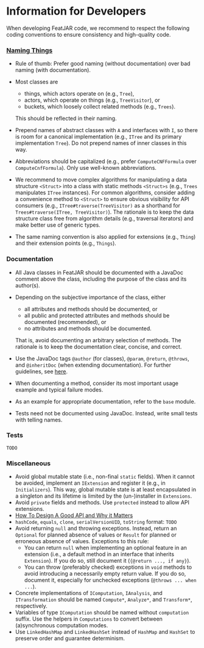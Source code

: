 # Information for Developers

When developing FeatJAR code, we recommend to respect the following coding conventions to ensure consistency and high-quality code.

### [Naming Things](https://martinfowler.com/bliki/TwoHardThings.html)

* Rule of thumb: Prefer good naming (without documentation) over bad naming (with documentation).
* Most classes are
  * things, which actors operate on (e.g., `Tree`),
  * actors, which operate on things (e.g., `TreeVisitor`), or
  * buckets, which loosely collect related methods (e.g., `Trees`).

  This should be reflected in their naming. 
* Prepend names of abstract classes with `A` and interfaces with `I`, so there is room for a canonical implementation (e.g., `ITree` and its primary implementation `Tree`).
  Do not prepend names of inner classes in this way.
* Abbreviations should be capitalized (e.g., prefer `ComputeCNFFormula` over `ComputeCnfFormula`).
  Only use well-known abbreviations.
* We recommend to move complex algorithms for manipulating a data structure `<Struct>` into a class with static methods `<Struct>s` (e.g., `Trees` manipulates `ITree` instances).
  For common algorithms, consider adding a convenience method to `<Struct>` to ensure obvious visibility for API consumers (e.g., `ITree#traverse(TreeVisitor)` as a shorthand for `Trees#traverse(ITree, TreeVisitor)`).
  The rationale is to keep the data structure class free from algorithm details (e.g., traversal iterators) and make better use of generic types.
* The same naming convention is also applied for extensions (e.g., `Thing`) and their extension points (e.g., `Things`).

### Documentation

* All Java classes in FeatJAR should be documented with a JavaDoc comment above the class, including the purpose of the class and its author(s).
* Depending on the subjective importance of the class, either
  * all attributes and methods should be documented, or
  * all public and protected attributes and methods should be documented (recommended), or
  * no attributes and methods should be documented.
  
  That is, avoid documenting an arbitrary selection of methods.
  The rationale is to keep the documentation clear, concise, and correct. 
* Use the JavaDoc tags `@author` (for classes), `@param`, `@return`, `@throws`, and `@inheritDoc` (when extending documentation).
  For further guidelines, see [here](https://blog.joda.org/2012/11/javadoc-coding-standards.html).
* When documenting a method, consider its most important usage example and typical failure modes.
* As an example for appropriate documentation, refer to the `base` module.
* Tests need not be documented using JavaDoc.
  Instead, write small tests with telling names.

### Tests

`TODO`

### Miscellaneous

* Avoid global mutable state (i.e., non-final `static` fields).
  When it cannot be avoided, implement an `IExtension` and register it (e.g., in `Initializers`).
  This way, global mutable state is at least encapsulated in a singleton and its lifetime is limited by the (un-)installer in `Extensions`.
* Avoid `private` fields and methods.
  Use `protected` instead to allow API extensions. 
* [How To Design A Good API and Why it Matters](https://www.youtube.com/watch?v=aAb7hSCtvGw)
* `hashCode`, `equals`, `clone`, `serialVersionUID`, `toString` format: `TODO`
* Avoid returning `null` and throwing exceptions.
  Instead, return an `Optional` for planned absence of values or `Result` for planned or erroneous absence of values.
  Exceptions to this rule:
  * You can return `null` when implementing an optional feature in an extension (i.e., a default method in an interface that inherits `Extension`).
    If you do so, still document it (`{@return ..., if any}`).
  * You can throw (preferably checked) exceptions in `void` methods to avoid introducing a necessarily empty return value.
    If you do so, document it, especially for unchecked exceptions (`@throws ... when ...`).
* Concrete implementations of `IComputation`, `IAnalysis`, and `ITransformation` should be named `Compute*`, `Analyze*`, and `Transform*`, respectively.
* Variables of type `IComputation` should be named without `computation` suffix.
  Use the helpers in `Computations` to convert between (a)synchronous computation modes.
* Use `LinkedHashMap` and `LinkedHashSet` instead of `HashMap` and `HashSet` to preserve order and guarantee determinism.